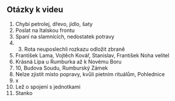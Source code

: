 ## Otázky k videu
1. Chybí petrolej, dřevo, jídlo, šaty
2. Poslat na Italskou frontu
3. Spaní na slamnících, nedostatek potravy
4. 3. Rota neuposlechli rozkazu odložit zbraně
5. František Lama, Vojtěch Kovář, Stanislav, František Noha velitel
6. Krásná Lípa u Rumburka až k Novému Boru
7. 10, Budova Soudu, Rumburský Zámek
8. Nelze zjistit místo popravy, kvůli pietním rituálům, Pohlednice
9. x
10. Lež o spojení s jednotkami 
11. Stanko